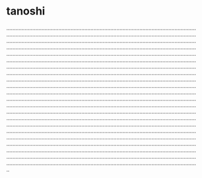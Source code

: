 # tanoshi
..........................................................................................................................................................................................................................................................................................................................................................................................................................................................................................................................................................................................................................................................................................................................................................................................................................................................................................................................................................................................................................................................................................................................................................................................................................................................................................................................................................................................................................................................................................................................................................................................................................................................................................................................................................................................................................................................................................................................................................................................................................................................................................................................................................................................................................................................................................................................................................................................................................................................................................................................................................................................................................................................................................................................................................................................................................................